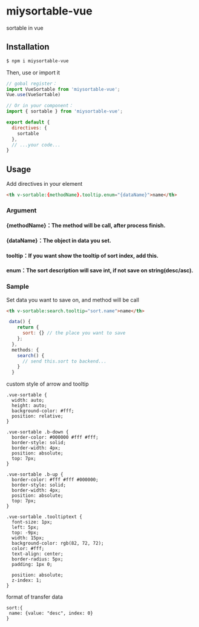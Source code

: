 # miysortable-vue
sortable in vue

## Installation

```sh
$ npm i miysortable-vue
```

Then, use or import it
```js
// gobal register：
import VueSortable from 'miysortable-vue';
Vue.use(VueSortable)

// Or in your component：
import { sortable } from 'miysortable-vue';

export default {
  directives: {
    sortable
  },
  // ...your code...
}
```

## Usage

Add directives in your element
```html
<th v-sortable:{methodName}.tooltip.enum="{dataName}">name</th>
```

### Argument

#### {methodName}：The method will be call, after process finish.
#### {dataName}：The object in data you set.
#### tooltip：If you want show the tooltip of sort index, add this.
#### enum：The sort description will save int, if not save on string(desc/asc).

### Sample
Set data you want to save on, and method will be call
```html
<th v-sortable:search.tooltip="sort.name">name</th>
```
```js
 data() {
    return {
      sort: {} // the place you want to save 
    };
  },
  methods: {
    search() {
      // send this.sort to backend...
    }
  }
```

custom style of arrow and tooltip
```style
.vue-sortable {
  width: auto;
  height: auto;
  background-color: #fff;
  position: relative;
}

.vue-sortable .b-down {
  border-color: #000000 #fff #fff;
  border-style: solid;
  border-width: 4px;
  position: absolute;
  top: 7px;
}

.vue-sortable .b-up {
  border-color: #fff #fff #000000;
  border-style: solid;
  border-width: 4px;
  position: absolute;
  top: 7px;
}

.vue-sortable .tooltiptext {
  font-size: 1px;
  left: 5px;
  top: -9px;
  width: 15px;
  background-color: rgb(82, 72, 72);
  color: #fff;
  text-align: center;
  border-radius: 5px;
  padding: 1px 0;

  position: absolute;
  z-index: 1;
}
```

format of transfer data
```
sort:{
 name: {value: "desc", index: 0}
}
```
